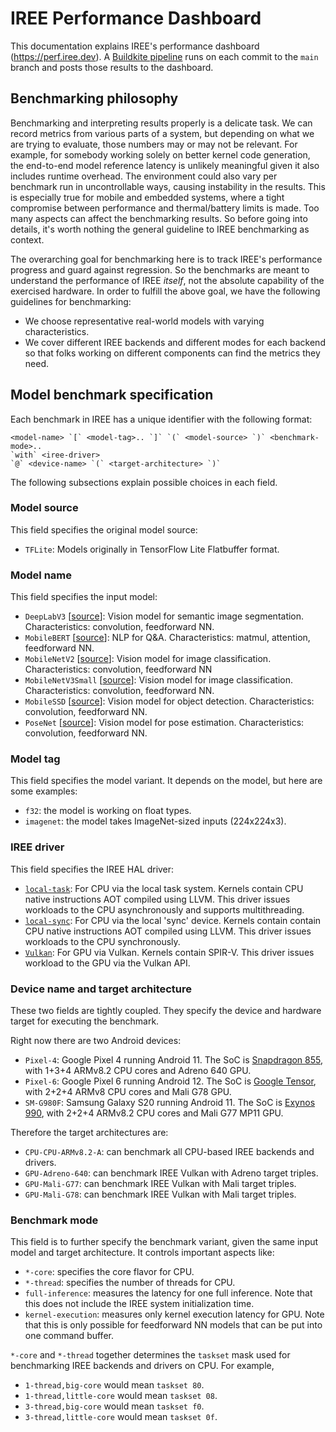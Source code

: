 # IREE Performance Dashboard

This documentation explains IREE's performance dashboard (https://perf.iree.dev).
A [Buildkite pipeline](https://buildkite.com/iree/iree-benchmark) runs on each
commit to the `main` branch and posts those results to the dashboard.

## Benchmarking philosophy

Benchmarking and interpreting results properly is a delicate task. We can record
metrics from various parts of a system, but depending on what we are trying to
evaluate, those numbers may or may not be relevant. For example, for somebody
working solely on better kernel code generation, the end-to-end model reference
latency is unlikely meaningful given it also includes runtime overhead. The
environment could also vary per benchmark run in uncontrollable ways, causing
instability in the results. This is especially true for mobile and embedded
systems, where a tight compromise between performance and thermal/battery limits
is made. Too many aspects can affect the benchmarking results. So before going
into details, it's worth nothing the general guideline to IREE benchmarking as
context.

The overarching goal for benchmarking here is to track IREE's performance
progress and guard against regression. So the benchmarks are meant to understand
the performance of IREE _itself_, not the absolute capability of the exercised
hardware. In order to fulfill the above goal, we have the following guidelines
for benchmarking:

* We choose representative real-world models with varying characteristics.
* We cover different IREE backends and different modes for each backend so that
  folks working on different components can find the metrics they need.

## Model benchmark specification

Each benchmark in IREE has a unique identifier with the following format:

```
<model-name> `[` <model-tag>.. `]` `(` <model-source> `)` <benchmark-mode>..
`with` <iree-driver>
`@` <device-name> `(` <target-architecture> `)`
```

The following subsections explain possible choices in each field.

### Model source

This field specifies the original model source:

* `TFLite`: Models originally in TensorFlow Lite Flatbuffer format.

### Model name

This field specifies the input model:

* `DeepLabV3` [[source](https://tfhub.dev/tensorflow/lite-model/deeplabv3/1/default/1)]:
  Vision model for semantic image segmentation.
  Characteristics: convolution, feedforward NN.
* `MobileBERT` [[source](https://tfhub.dev/tensorflow/lite-model/mobilebert/1/default/1)]:
  NLP for Q&A.
  Characteristics: matmul, attention, feedforward NN.
* `MobileNetV2` [[source](https://github.com/tensorflow/tflite-support/blob/master/tensorflow_lite_support/metadata/python/tests/testdata/image_classifier/mobilenet_v2_1.0_224.tflite)]:
  Vision model for image classification.
  Characteristics: convolution, feedforward NN
* `MobileNetV3Small` [[source](https://tfhub.dev/google/imagenet/mobilenet_v3_small_100_224/classification/5)]:
  Vision model for image classification.
  Characteristics: convolution, feedforward NN.
* `MobileSSD` [[source](https://storage.googleapis.com/download.tensorflow.org/models/tflite/gpu/mobile_ssd_v2_float_coco.tflite)]:
  Vision model for object detection.
  Characteristics: convolution, feedforward NN.
* `PoseNet` [[source](https://tfhub.dev/tensorflow/lite-model/posenet/mobilenet/float/075/1/default/1)]:
  Vision model for pose estimation.
  Characteristics: convolution, feedforward NN.

### Model tag

This field specifies the model variant. It depends on the model, but here are
some examples:

* `f32`: the model is working on float types.
* `imagenet`: the model takes ImageNet-sized inputs (224x224x3).

### IREE driver

This field specifies the IREE HAL driver:

* [`local-task`](https://google.github.io/iree/deployment-configurations/cpu/):
  For CPU via the local task system. Kernels contain CPU native instructions AOT
  compiled using LLVM. This driver issues workloads to the CPU asynchronously
  and supports multithreading.
* [`local-sync`](https://google.github.io/iree/deployment-configurations/cpu/):
  For CPU via the local 'sync' device. Kernels contain contain CPU native
  instructions AOT compiled using LLVM. This driver issues workloads to the CPU
  synchronously.
* [`Vulkan`](https://google.github.io/iree/deployment-configurations/gpu-vulkan/):
  For GPU via Vulkan. Kernels contain SPIR-V. This driver issues workload to
  the GPU via the Vulkan API.

### Device name and target architecture

These two fields are tightly coupled. They specify the device and hardware
target for executing the benchmark.

Right now there are two Android devices:

* `Pixel-4`: Google Pixel 4 running Android 11. The SoC is
  [Snapdragon 855](https://www.qualcomm.com/products/snapdragon-855-plus-and-860-mobile-platform),
  with 1+3+4 ARMv8.2 CPU cores and Adreno 640 GPU.
* `Pixel-6`: Google Pixel 6 running Android 12. The SoC is
  [Google Tensor](https://blog.google/products/pixel/introducing-google-tensor/),
  with 2+2+4 ARMv8 CPU cores and Mali G78 GPU.
* `SM-G980F`: Samsung Galaxy S20 running Android 11. The SoC is
  [Exynos 990](https://www.samsung.com/semiconductor/minisite/exynos/products/mobileprocessor/exynos-990/),
  with 2+2+4 ARMv8.2 CPU cores and Mali G77 MP11 GPU.

Therefore the target architectures are:

* `CPU-CPU-ARMv8.2-A`: can benchmark all CPU-based IREE backends and drivers.
* `GPU-Adreno-640`: can benchmark IREE Vulkan with Adreno target triples.
* `GPU-Mali-G77`: can benchmark IREE Vulkan with Mali target triples.
* `GPU-Mali-G78`: can benchmark IREE Vulkan with Mali target triples.

### Benchmark mode

This field is to further specify the benchmark variant, given the same input
model and target architecture. It controls important aspects like:

* `*-core`: specifies the core flavor for CPU.
* `*-thread`: specifies the number of threads for CPU.
* `full-inference`: measures the latency for one full inference. Note that this
  does not include the IREE system initialization time.
* `kernel-execution`: measures only kernel execution latency for GPU. Note that
  this is only possible for feedforward NN models that can be put into one
  command buffer.

`*-core` and `*-thread` together determines the `taskset` mask used for
benchmarking IREE backends and drivers on CPU. For example,

* `1-thread,big-core` would mean `taskset 80`.
* `1-thread,little-core` would mean `taskset 08`.
* `3-thread,big-core` would mean `taskset f0`.
* `3-thread,little-core` would mean `taskset 0f`.
